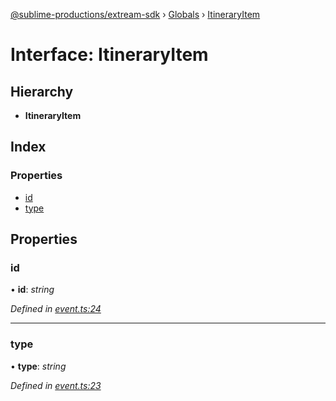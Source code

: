 [@sublime-productions/extream-sdk](../README.md) › [Globals](../globals.md) › [ItineraryItem](itineraryitem.md)

# Interface: ItineraryItem

## Hierarchy

* **ItineraryItem**

## Index

### Properties

* [id](itineraryitem.md#id)
* [type](itineraryitem.md#type)

## Properties

###  id

• **id**: *string*

*Defined in [event.ts:24](https://github.com/Extream-SaaS/ex-sdk/blob/d44c660/src/event.ts#L24)*

___

###  type

• **type**: *string*

*Defined in [event.ts:23](https://github.com/Extream-SaaS/ex-sdk/blob/d44c660/src/event.ts#L23)*
